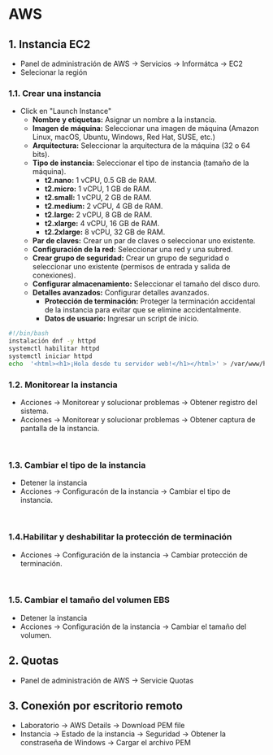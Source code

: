 # AWS

## 1. Instancia EC2
- Panel de administración de AWS -> Servicios -> Informátca -> EC2
- Selecionar la región

### 1.1. Crear una instancia
- Click en "Launch Instance"
  - **Nombre y etiquetas:** Asignar un nombre a la instancia.
  - **Imagen de máquina:** Seleccionar una imagen de máquina (Amazon Linux, macOS, Ubuntu, Windows, Red Hat, SUSE, etc.)
  - **Arquitectura:** Seleccionar la arquitectura de la máquina (32 o 64 bits).
  - **Tipo de instancia:** Seleccionar el tipo de instancia (tamaño de la máquina).
    - **t2.nano:** 1 vCPU, 0.5 GB de RAM.
    - **t2.micro:** 1 vCPU, 1 GB de RAM.
    - **t2.small:** 1 vCPU, 2 GB de RAM.
    - **t2.medium:** 2 vCPU, 4 GB de RAM.
    - **t2.large:** 2 vCPU, 8 GB de RAM.
    - **t2.xlarge:** 4 vCPU, 16 GB de RAM.
    - **t2.2xlarge:** 8 vCPU, 32 GB de RAM.
  - **Par de claves:** Crear un par de claves o seleccionar uno existente.
  - **Configuración de la red:** Seleccionar una red y una subred.
  - **Crear grupo de seguridad:** Crear un grupo de seguridad o seleccionar uno existente (permisos de entrada y salida de conexiones).
  - **Configurar almacenamiento:** Seleccionar el tamaño del disco duro.
  - **Detalles avanzados:** Configurar detalles avanzados.
    - **Protección de terminación:** Proteger la terminación accidental de la instancia para evitar que se elimine accidentalmente.
    - **Datos de usuario:** Ingresar un script de inicio.
```bash
#!/bin/bash
instalación dnf -y httpd
systemctl habilitar httpd
systemctl iniciar httpd
echo  '<html><h1>¡Hola desde tu servidor web!</h1></html>' > /var/www/html/index.html
```

### 1.2. Monitorear la instancia
- Acciones -> Monitorear y solucionar problemas -> Obtener registro del sistema.
- Acciones -> Monitorear y solucionar problemas -> Obtener captura de pantalla de la instancia.
<br>

### 1.3. Cambiar el tipo de la instancia
- Detener la instancia
- Acciones -> Configuracón de la instancia -> Cambiar el tipo de instancia.
<br>

### 1.4.Habilitar y deshabilitar la protección de terminación
- Acciones -> Configuración de la instancia -> Cambiar protección de terminación.
<br>

### 1.5. Cambiar el tamaño del volumen EBS
- Detener la instancia
- Acciones -> Configuración de la instancia -> Cambiar el tamaño del volumen.

## 2. Quotas
- Panel de administración de AWS -> Servicie Quotas

## 3. Conexión por escritorio remoto
- Laboratorio -> AWS Details -> Download PEM file
- Instancia -> Estado de la instancia -> Seguridad -> Obtener la constraseña de Windows -> Cargar el archivo PEM